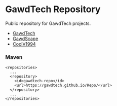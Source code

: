 # GawdTech Repository

Public repository for GawdTech projects.

- [GawdTech](https://github.com/GawdTech)
- [GawdScape](https://github.com/GawdScape)
- [CoolV1994](https://github.com/CoolV1994)


### Maven
```
<repositories>
  ...
  <repository>
    <id>gawdtech-repo</id>
    <url>https://gawdtech.github.io/Repo/</url>
  </repository>
  ...
</repositories>
```
